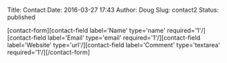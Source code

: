 Title: Contact
Date: 2016-03-27 17:43
Author: Doug
Slug: contact2
Status: published

\[contact-form\]\[contact-field label='Name' type='name' required='1'/\]\[contact-field label='Email' type='email' required='1'/\]\[contact-field label='Website' type='url'/\]\[contact-field label='Comment' type='textarea' required='1'/\]\[/contact-form\]
